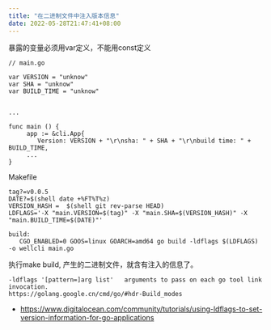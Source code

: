 ```yaml
---
title: "在二进制文件中注入版本信息"
date: 2022-05-28T21:47:41+08:00
---
```


暴露的变量必须用var定义，不能用const定义

```golang
// main.go

var VERSION = "unknow"
var SHA = "unknow"
var BUILD_TIME = "unknow"


...

func main () {
	 app := &cli.App{
		Version: VERSION + "\r\nsha: " + SHA + "\r\nbuild time: " + BUILD_TIME,
     ...
}
```

Makefile

```
tag?=v0.0.5
DATE?=$(shell date +%FT%T%z)
VERSION_HASH =  $(shell git rev-parse HEAD)
LDFLAGS='-X "main.VERSION=$(tag)" -X "main.SHA=$(VERSION_HASH)" -X "main.BUILD_TIME=$(DATE)"'

build:
   CGO_ENABLED=0 GOOS=linux GOARCH=amd64 go build -ldflags $(LDFLAGS) -o wellcli main.go
```

执行make build, 产生的二进制文件，就含有注入的信息了。

```
-ldflags '[pattern=]arg list' 	arguments to pass on each go tool link invocation.
https://golang.google.cn/cmd/go/#hdr-Build_modes
```

- https://www.digitalocean.com/community/tutorials/using-ldflags-to-set-version-information-for-go-applications
